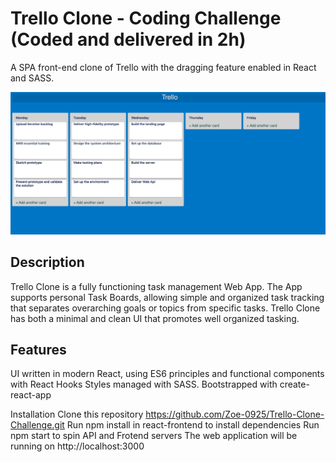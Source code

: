 # Trello Clone - Coding Challenge (Coded and delivered in 2h)
A SPA front-end clone of Trello with the dragging feature enabled in React and SASS.

![alt text]( https://github.com/Zoe-0925/Trello-Clone-Challenge/blob/master/public/Demo.png)

## Description
Trello Clone is a fully functioning task management Web App. The App supports personal Task Boards, allowing simple and organized task tracking that separates overarching goals or topics from specific tasks. Trello Clone has both a minimal and clean UI that promotes well organized tasking.

## Features
UI written in modern React, using ES6 principles and functional components with React Hooks
Styles managed with SASS.
Bootstrapped with create-react-app

Installation
Clone this repository https://github.com/Zoe-0925/Trello-Clone-Challenge.git
Run npm install in react-frontend to install dependencies
Run npm start to spin API and Frotend servers
The web application will be running on http://localhost:3000
